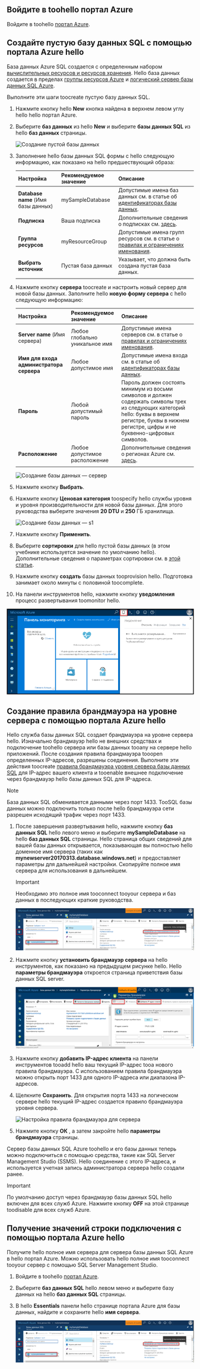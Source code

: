 ## <a name="log-in-toohello-azure-portal"></a>Войдите в toohello портал Azure

Войдите в toohello [портал Azure](https://portal.azure.com/).

## <a name="create-a-blank-sql-database-using-hello-azure-portal"></a>Создайте пустую базу данных SQL с помощью портала Azure hello

База данных Azure SQL создается с определенным набором [вычислительных ресурсов и ресурсов хранения](../articles/sql-database/sql-database-service-tiers.md). Hello база данных создается в пределах [группы ресурсов Azure](../articles/azure-resource-manager/resource-group-overview.md) и [логический сервер базы данных SQL Azure](../articles/sql-database/sql-database-features.md). 

Выполните эти шаги toocreate пустую базу данных SQL. 

1. Нажмите кнопку hello **New** кнопка найдена в верхнем левом углу hello hello портал Azure.

2. Выберите **баз данных** из hello **New** и выберите **базы данных SQL** из hello **баз данных** страницы. 

   ![Создание пустой базы данных](../articles/sql-database/media/sql-database-design-first-database/create-empty-database.png)

3. Заполнение hello базы данных SQL формы с hello следующую информацию, как показано на hello предшествующий образа:   

   | Настройка | Рекомендуемое значение | Описание |
   | --------| --------------- | ----------- | 
   | **Database name** (Имя базы данных) | mySampleDatabase | Допустимые имена баз данных см. в статье об [идентификаторах базы данных](https://docs.microsoft.com/sql/relational-databases/databases/database-identifiers). | 
   | **Подписка** | Ваша подписка  | Дополнительные сведения о подписках см. [здесь](https://account.windowsazure.com/Subscriptions). |
   | **Группа ресурсов** | myResourceGroup | Допустимые имена групп ресурсов см. в статье о [правилах и ограничениях именования](https://docs.microsoft.com/azure/architecture/best-practices/naming-conventions). |
   | **Выбрать источник** | Пустая база данных | Указывает, что должна быть создана пустая база данных. |
   ||||

4. Нажмите кнопку **сервера** toocreate и настроить новый сервер для новой базы данных. Заполните hello **новую форму сервера** с hello следующую информацию: 

   | Настройка | Рекомендуемое значение | Описание |
   | --------| --------------- | ----------- | 
   | **Server name** (Имя сервера) | Любое глобально уникальное имя | Допустимые имена серверов см. в статье о [правилах и ограничениях именования](https://docs.microsoft.com/azure/architecture/best-practices/naming-conventions). | 
   | **Имя для входа администратора сервера** | Любое допустимое имя | Допустимые имена входа см. в статье об [идентификаторах базы данных](https://docs.microsoft.com/sql/relational-databases/databases/database-identifiers).|
   | **Пароль** | Любой допустимый пароль | Пароль должен состоять минимум из восьми символов и должен содержать символы трех из следующих категорий hello: буквы в верхнем регистре, буквы в нижнем регистре, цифры и не буквенно-цифровых символов. |
   | **Расположение** | Любое допустимое расположение | Дополнительные сведения о регионах Azure см. [здесь](https://azure.microsoft.com/regions/). |
   ||||

   ![Создание базы данных — сервер](../articles/sql-database/media/sql-database-design-first-database/create-database-server.png)

5. Нажмите кнопку **Выбрать**.

6. Нажмите кнопку **Ценовая категория** toospecify hello службы уровня и уровня производительности для новой базы данных. Для этого руководства выберите значения **20 DTU** и **250** ГБ хранилища.

   ![Создание базы данных — s1](../articles/sql-database/media/sql-database-design-first-database/create-empty-database-pricing-tier.png)

7. Нажмите кнопку **Применить**.  

8. Выберите **сортировки** для hello пустой базы данных (в этом учебнике используется значение по умолчанию hello). Дополнительные сведения о параметрах сортировки см. в [этой статье](https://docs.microsoft.com/sql/t-sql/statements/collations).

9. Нажмите кнопку **создать** базы данных tooprovision hello. Подготовка занимает около минуты с половиной toocomplete. 

10. На панели инструментов hello, нажмите кнопку **уведомления** процесс развертывания toomonitor hello.

   ![уведомление](../articles/sql-database/media/sql-database-get-started-portal/notification.png)

## <a name="create-a-server-level-firewall-rule-using-hello-azure-portal"></a>Создание правила брандмауэра на уровне сервера с помощью портала Azure hello

Hello служба базы данных SQL создает брандмауэра на уровне сервера hello. Изначально брандмауэр hello не внешних средствах и подключение toohello сервера или базы данных tooany на сервере hello приложений. После создания правила брандмауэра tooopen определенных IP-адресов, разрешены соединения. Выполните эти действия toocreate [правила брандмауэра уровня сервера базы данных SQL](../articles/sql-database/sql-database-firewall-configure.md) для IP-адрес вашего клиента и tooenable внешнее подключение через брандмауэр hello базы данных SQL для IP-адреса. 


> [!NOTE]
> База данных SQL обменивается данными через порт 1433. TooSQL базы данных можно подключить только после hello брандмауэра сети разрешен исходящий трафик через порт 1433.


1. После завершения развертывания hello, нажмите кнопку **баз данных SQL** hello левого меню и выберите **mySampleDatabase** на hello **баз данных SQL** страницы. Hello страница общих сведений для вашей базы данных открывается, показывающая вы полностью hello доменное имя сервера (таких как **mynewserver20170313.database.windows.net**) и предоставляет параметры для дальнейшей настройки. Скопируйте полное имя сервера для использования в дальнейшем.

   > [!IMPORTANT]
   > Необходимо это полное имя tooconnect tooyour сервера и баз данных в последующих краткие руководства.
   > 

   ![Имя сервера](../articles/sql-database/media/sql-database-get-started-portal/server-name.png) 

2. Нажмите кнопку **установить брандмауэр сервера** на hello инструментов, как показано на предыдущем рисунке hello. Hello **параметры брандмауэра** откроется страница приветствия базы данных SQL server. 

   ![правило брандмауэра для сервера](../articles/sql-database/media/sql-database-get-started-portal/server-firewall-rule.png) 


3. Нажмите кнопку **добавить IP-адрес клиента** на панели инструментов tooadd hello ваш текущий IP-адрес tooa нового правила брандмауэра. С использованием правила брандмауэра можно открыть порт 1433 для одного IP-адреса или диапазона IP-адресов.

4. Щелкните **Сохранить**. Для открытия порта 1433 на логическом сервере hello текущий IP-адрес создается правило брандмауэра уровня сервера.

   ![Настройка правила брандмауэра для сервера](../articles/sql-database/media/sql-database-get-started-portal/server-firewall-rule-set.png) 

4. Нажмите кнопку **ОК** , а затем закройте hello **параметры брандмауэра** страницы.

Сервер базы данных SQL Azure toohello и его базы данных теперь можно подключиться с помощью средства, такие как SQL Server Management Studio (SSMS). Hello соединение с этого IP-адреса, и используется учетная запись администратора сервера hello создали ранее.


> [!IMPORTANT]
> По умолчанию доступ через брандмауэр базы данных SQL hello включен для всех служб Azure. Нажмите кнопку **OFF** на этой странице toodisable для всех служб Azure.


## <a name="get-connection-string-values-using-hello-azure-portal"></a>Получение значений строки подключения с помощью портала Azure hello

Получите hello полное имя сервера для сервера базы данных SQL Azure в hello портал Azure. Можно использовать hello полное имя tooconnect tooyour сервер с помощью SQL Server Management Studio.

1. Войдите в toohello [портал Azure](https://portal.azure.com/).

2. Выберите **баз данных SQL** hello левом меню и выберите базу данных на hello **баз данных SQL** страницы. 

3. В hello **Essentials** панели hello странице портала Azure для базы данных, найдите и сохраните hello **имя сервера**.

   ![Сведения о подключении](../articles/sql-database/media/sql-database-get-started-portal/server-name.png) 
